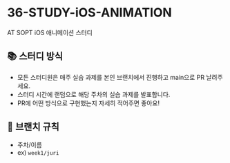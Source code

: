 # 36-STUDY-iOS-ANIMATION
AT SOPT iOS 애니메이션 스터디

## 📚 스터디 방식
- 모든 스터디원은 매주 실습 과제를 본인 브랜치에서 진행하고 main으로 PR 날려주세요.
- 스터디 시간에 랜덤으로 해당 주차의 실습 과제를 발표합니다.
- PR에 어떤 방식으로 구현했는지 자세히 적어주면 좋아요! 


## 👤 브랜치 규칙
- 주차/이름
- ex) `week1/juri`
